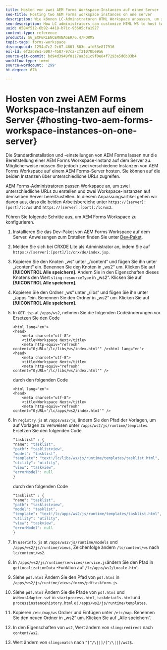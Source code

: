```yaml
---
title: Hosten von zwei AEM Forms Workspace-Instanzen auf einem Server
seo-title: Hosting two AEM Forms workspace instances on one server
description: Wie können LC-Adminstratoren HTML Workspace anpassen, um zwei Instanzen auf einem Server zu hosten, auf die über unterschiedliche URLs zugegriffen werden kann?
seo-description: How LC administrators can customize HTML WS to host two instances on a single server accessible via different URLs.
uuid: 0584f512-6b92-4418-b71c-93605cfa1927
content-type: reference
products: SG_EXPERIENCEMANAGER/6.4/FORMS
topic-tags: forms-workspace
discoiquuid: 1254a7c2-2c67-4661-803e-afd53e817916
exl-id: ef2ad8e1-5007-4587-97ca-cf21070be9a6
source-git-commit: bd94d3949f0117aa3e1c9f0e84f7293a5d6b03b4
workflow-type: tm+mt
source-wordcount: '299'
ht-degree: 67%

---
```


# Hosten von zwei AEM Forms Workspace-Instanzen auf einem Server {#hosting-two-aem-forms-workspace-instances-on-one-server}

Die Standardinstallation und -einstellungen von AEM Forms lassen nur die Bereitstellung einer AEM Forms Workspace-Instanz auf dem Server zu. Möglicherweise müssen Sie jedoch zwei verschiedene Instanzen von AEM Forms Workspace auf einem AEM Forms-Server hosten. Sie können auf die beiden Instanzen über unterschiedliche URLs zugreifen.

AEM Forms-Administratoren passen Workspace an, um zwei unterschiedliche URLs zu erstellen und zwei Workspace-Instanzen auf demselben Server bereitzustellen. In diesem Anpassungsartikel gehen wir davon aus, dass die beiden Arbeitsbereiche unter `https://[server]:[port]/lc/ws` und `https://[server]:[port]:/lc/ws2`.

Führen Sie folgende Schritte aus, um AEM Forms Workspace zu konfigurieren.

1. Installieren Sie das Dev-Paket von AEM Forms Workspace auf dem Server. Anweisungen zum Erstellen finden Sie unter [Dev-Paket](/help/forms/using/introduction-customizing-html-workspace.md#p-crx-package-p).
1. Melden Sie sich bei CRXDE Lite als Administrator an, indem Sie auf `https://[server]:[port]/lc/crx/de/index.jsp`.
1. Kopieren Sie den Knoten „ws“ unter „/content“ und fügen Sie ihn unter „/content“ ein. Benennen Sie den Knoten in „ws2“ um. Klicken Sie auf **[!UICONTROL Alle speichern]**. Ändern Sie in den Eigenschaften dieses Knotens den Wert `sling:resourceType` in „ws2“. Klicken Sie auf **[!UICONTROL Alle speichern]**.

1. Kopieren Sie den Ordner „ws“ unter „/libs“ und fügen Sie ihn unter „/apps “ein. Benennen Sie den Ordner in „ws2“ um. Klicken Sie auf **[!UICONTROL Alle speichern]**.
1. In `GET.jsp` at `/apps/ws2`, nehmen Sie die folgenden Codeänderungen vor. Ersetzen Sie den Code

   ```
   <html lang="en">
   <head>
       <meta charset="utf-8">
       <title>Workspace Next</title>
       <meta http-equiv="refresh" content="0;URL='/lc/libs/ws/index.html'" /><html lang="en">
   <head>
       <meta charset="utf-8">
       <title>Workspace Next</title>
       <meta http-equiv="refresh" content="0;URL='/lc/libs/ws/index.html'" />
   ```

   durch den folgenden Code

   ```
   <html lang="en">
   <head>
       <meta charset="utf-8">
       <title>Workspace Next</title>
       <meta http-equiv="refresh" content="0;URL='/lc/apps/ws2/index.html'" />
   ```

1. In `registry.js` at `/apps/ws2/js`, ändern Sie den Pfad der Vorlagen, um auf Vorlagen zu verweisen unter `/apps/ws2/js/runtime/templates`. Ersetzen Sie den folgenden Code

   ```css
   "tasklist" : {
   "name": "tasklist",
   "path": "tasklistview",
   "model": "tasklist",
   "template": "text!/lc/libs/ws/js/runtime/templates/tasklist.html",
   "utility": "utility",
   "view": "taskview",
   "errorModel": null
   }
   ```

   durch den folgenden Code

   ```css
   "tasklist" : {
   "name": "tasklist",
   "path": "tasklistview",
   "model": "tasklist",
   "template": "text!/lc/apps/ws2/js/runtime/templates/tasklist.html",
   "utility": "utility",
   "view": "taskview",
   "errorModel": null
   }
   ```

1. In `userinfo.js` at `/apps/ws2/js/runtime/models` und `/apps/ws2/js/runtime/views`, Zeichenfolge ändern `/lc/content/ws` nach `lc/content/ws2`.

1. In `/apps/ws2/js/runtime/services/service.js`ändern Sie den Pfad in `getLocalizationData` -Funktion auf `/lc/apps/ws2/Locale.html`.

1. Siehe `pdf.html` Ändern Sie den Pfad von `pdf.html` in `/apps/ws2/js/runtime/views/forms/pdftaskform.js`.

1. Siehe `pdf.html` Ändern Sie die Pfade von `pdf.html` und `WsNextAdapter.swf` in `startprocess.html`, `taskdetails.html`und `processinstancehistory.html` at `/apps/ws2/js/runtime/templates`.

1. Kopieren `/etc/map/ws` Ordner und Einfügen unter `/etc/map`. Benennen Sie den neuen Ordner in „ws2“ um. Klicken Sie auf „Alle speichern“.

1. In den Eigenschaften von `ws2`, Wert ändern von `sling:redirect` nach `content/ws2`.

1. Wert ändern von `sling:match` nach `^[^/\||]/[^/\||]/ws2$`.
